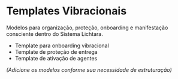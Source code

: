 # Templates Vibracionais

Modelos para organização, proteção, onboarding e manifestação consciente dentro do Sistema Lichtara.

- Template para onboarding vibracional
- Template de proteção de entrega
- Template de ativação de agentes

*(Adicione os modelos conforme sua necessidade de estruturação)*